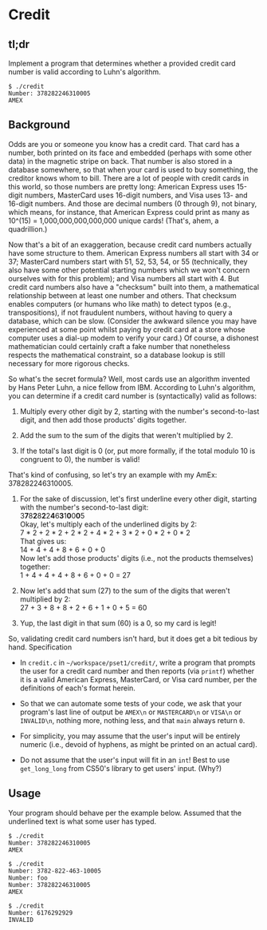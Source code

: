 Credit
===
tl;dr
---

Implement a program that determines whether a provided credit card number is valid according to Luhn's algorithm.

    $ ./credit
    Number: 378282246310005
    AMEX

Background
---

Odds are you or someone you know has a credit card. That card has a number, both printed on its face and embedded (perhaps with some other data) in the magnetic stripe on back. That number is also stored in a database somewhere, so that when your card is used to buy something, the creditor knows whom to bill. There are a lot of people with credit cards in this world, so those numbers are pretty long: American Express uses 15-digit numbers, MasterCard uses 16-digit numbers, and Visa uses 13- and 16-digit numbers. And those are decimal numbers (0 through 9), not binary, which means, for instance, that American Express could print as many as 10^(15) = 1,000,000,000,000,000 unique cards! (That's, ahem, a quadrillion.)

Now that's a bit of an exaggeration, because credit card numbers actually have some structure to them. American Express numbers all start with 34 or 37; MasterCard numbers start with 51, 52, 53, 54, or 55 (technically, they also have some other potential starting numbers which we won't concern ourselves with for this problem); and Visa numbers all start with 4. But credit card numbers also have a "checksum" built into them, a mathematical relationship between at least one number and others. That checksum enables computers (or humans who like math) to detect typos (e.g., transpositions), if not fraudulent numbers, without having to query a database, which can be slow. (Consider the awkward silence you may have experienced at some point whilst paying by credit card at a store whose computer uses a dial-up modem to verify your card.) Of course, a dishonest mathematician could certainly craft a fake number that nonetheless respects the mathematical constraint, so a database lookup is still necessary for more rigorous checks.

So what's the secret formula? Well, most cards use an algorithm invented by Hans Peter Luhn, a nice fellow from IBM. According to Luhn's algorithm, you can determine if a credit card number is (syntactically) valid as follows:

1. Multiply every other digit by 2, starting with the number's second-to-last digit, and then add those products' digits together.

1. Add the sum to the sum of the digits that weren't multiplied by 2.

1. If the total's last digit is 0 (or, put more formally, if the total modulo 10 is congruent to 0), the number is valid!

That's kind of confusing, so let's try an example with my AmEx: 378282246310005.

1. For the sake of discussion, let's first underline every other digit, starting with the number's second-to-last digit:  
  3**7**8**2**8**2**2**4**6**3**1**0**0**0**5  
  Okay, let's multiply each of the underlined digits by 2:  
  7 * 2 + 2 * 2 + 2 * 2 + 4 * 2 + 3 * 2 + 0 * 2 + 0 * 2  
  That gives us:  
  14 + 4 + 4 + 8 + 6 + 0 + 0  
  Now let's add those products' digits (i.e., not the products themselves) together:  
  1 + 4 + 4 + 4 + 8 + 6 + 0 + 0 = 27

1. Now let's add that sum (27) to the sum of the digits that weren't multiplied by 2:  
 27 + 3 + 8 + 8 + 2 + 6 + 1 + 0 + 5 = 60

1. Yup, the last digit in that sum (60) is a 0, so my card is legit!

So, validating credit card numbers isn't hard, but it does get a bit tedious by hand.
Specification

- In `credit.c` in `~/workspace/pset1/credit/`, write a program that prompts the user for a credit card number and then reports (via `printf`) whether it is a valid American Express, MasterCard, or Visa card number, per the definitions of each's format herein.

- So that we can automate some tests of your code, we ask that your program's last line of output be `AMEX\n` or `MASTERCARD\n` or `VISA\n` or `INVALID\n`, nothing more, nothing less, and that `main` always return `0`.

- For simplicity, you may assume that the user's input will be entirely numeric (i.e., devoid of hyphens, as might be printed on an actual card).

- Do not assume that the user's input will fit in an `int`! Best to use `get_long_long` from CS50's library to get users' input. (Why?)

Usage
---

Your program should behave per the example below. Assumed that the underlined text is what some user has typed.

    $ ./credit
    Number: 378282246310005
    AMEX

    $ ./credit
    Number: 3782-822-463-10005
    Number: foo
    Number: 378282246310005
    AMEX

    $ ./credit
    Number: 6176292929
    INVALID
